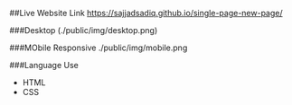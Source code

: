 ##Live Website Link
https://sajjadsadiq.github.io/single-page-new-page/

###Desktop
(./public/img/desktop.png)

###MObile Responsive
./public/img/mobile.png

###Language Use
- HTML
- CSS